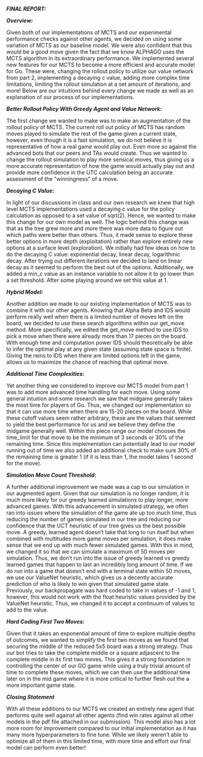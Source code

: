 ***FINAL REPORT:***


***Overview:***

Given both of our implementations of MCTS and our experimental performance checks against other agents, we decided on using some variation of MCTS as our baseline model. We were also confident that this would be a good move given the fact that we know ALPHAGO uses the MCTS algorithm in its extraordinary performance. We implemented several new features for our MCTS to become a more efficient and accurate model for Go. These were, changing the rollout policy to utilize our value network from part 2, implementing a decaying c value, adding more complex time limitations, limiting the rollout simulation at a set amount of iterations, and more! Below are our intuitions behind every change we made as well as an explanation of our process of our implementations. 

***Better Rollout Policy With Greedy Agent and Value Network:***

The first change we wanted to make was to make an augmentation of the rollout policy of MCTS. The current roll out policy of MCTS has random moves played to simulate the rest of the game given a current state, however, even though it is a fast simulation, we do not believe it is representative of how a real game would play out. Even more so against the advanced bots that our peers and TAs would create. Thus we wanted to change the rollout simulation to play more sensical moves, thus giving us a more accurate representation of how the game would actually play out and provide more confidence in the UTC calculation being an accurate assessment of the "winningness" of a move.

***Decaying C Value:***

In light of our discussions in class and our own research we knew that high level MCTS implementations used a decaying c value for the policy calculation as opposed to a set value of sqrt(2). Hence, we wanted to make this change for our own model  as well. The logic behind this change was that as the tree grew more and more there was more data to figure out which paths were better than others. Thus, it made sense to explore these better options in more depth (exploitation) rather than explore entirely new options at a surface level (exploration). We initially had few ideas on how to do the decaying C value: exponential decay, linear decay,  logarithmic decay. After trying out different iterations we decided to land on linear decay as it seemed to perform the best out of the options. Additionally, we added a min_c value as an instance variable to not allow it to go lower than a set threshold. After some playing around we set this value at 1. 

***Hybrid Model:***

Another addition we made to our existing implementation of MCTS was to combine it with our other agents. Knowing that Alpha Beta and IDS would perform really well when there is a limited number of moves left on the board, we decided to use these search algorithms within our get_move method. More specifically, we edited the get_move method to use IDS to pick a move when there were already more than 17 pieces on the board. With enough time and computation power IDS should theoretically be able to infer the optimal play at any given state (assuming state space is finite). Giving the reins to IDS when there are limited options left in the game, allows us to maximize the chance of reaching that optimal move. 

***Additional Time Complexities:***


Yet another thing we considered to improve our MCTS model from part 1 was to add more advanced time handling for each move. Using some general intuition and some research we saw that midgame generally takes the most time for players of Go. Thus, we changed our implementation so that it can use more time when there are 15-20 pieces on the board. While these cutoff values seem rather arbitrary, these are the values that seemed to yield the best performance for us and we believe they define the midgame generally well. Within this piece range our model chooses the time_limit for that move to be the minimum of 3 seconds or 30% of the remaining time. Since this implementation can potentially lead to our model running out of time we also added an additional check to make sure 30% of the remaining time is greater 1 (if it is less than 1, the model takes 1 second for the move). 

***Simulation Move Count Threshold:***

A further additional improvement we made was a cap to our simulation in our augmented agent. Given that our simulation is no longer random, it is much more likely for our greedy learned simulations to play longer, more advanced games. With this advancement in simulated strategy, we often ran into issues where the simulation of the game ate up too much time, thus reducing the number of games simulated in our tree and reducing our confidence that the UCT heuristic of our tree gives us the best possible move. A greedy, learned agent doesn’t take that long to run itself but when combined with multitudes more game moves per simulation, it does make sense that we end up with much fewer simulated games. With this in mind, we changed it so that we can simulate a maximum of 50 moves per simulation. Thus, we don’t run into the issue of greedy learned vs greedy learned games that happen to last an incredibly long amount of time. If we do run into a game that doesn’t end with a terminal state within 50 moves, we use our ValueNet heuristic, which gives us a decently accurate prediction of who is likely to win given that simulated game state. Previously, our backpropagate was hard coded to take in values of -1 and 1, however, this would not work with the float heuristic values provided by the ValueNet heuristic. Thus, we changed it to accept a continuum of values to add to the value.

***Hard Coding First Two Moves:***

Given that it takes an exponential amount of time to explore multiple depths of outcomes, we wanted to simplify the first two moves as we found that securing the middle of the reduced 5x5 board was a strong strategy. Thus our bot tries to take the complete middle or a square adjascent to the complete middle in its first two moves. This gives it a strong foundation in controlling the center of our GO game while using a truly trivial amount of time to complete these moves, which we can then use the additional time later on in the mid game where it is more critical to further flesh out the a more important game state.

***Closing Statement***

With all these additions to our MCTS we created an entirely new agent that performs quite well against all other agents (find win rates against all other models in the pdf file attached in our submission). This model also has a lot more room for improvement compared to our initial implementation as it has many more hyperparameters to fine tune. While we likely weren’t able to optimize all of them in this limited time, with more time and effort our final model can perform even better! 

